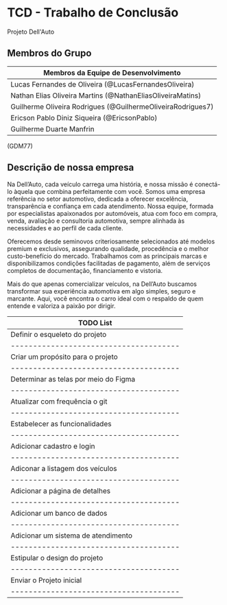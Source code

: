 # TCD - Trabalho de Conclusão

Projeto Dell'Auto 

## Membros do Grupo

| Membros da Equipe de Desenvolvimento                       |
|------------------------------------------------------------|
| Lucas Fernandes de Oliveira (@LucasFernandesOliveira)      |
| Nathan Elias Oliveira Martins (@NathanEliasOliveiraMatins) |
| Guilherme Oliveira Rodrigues (@GuilhermeOliveiraRodrigues7)|
| Ericson Pablo Diniz Siqueira (@EricsonPablo)               |
| Guilherme Duarte Manfrin
(GDM77)

## Descrição de nossa empresa
Na Dell’Auto, cada veículo carrega uma história, e nossa missão é conectá-lo àquela que combina perfeitamente com você. Somos uma empresa referência no setor automotivo, dedicada a oferecer excelência, transparência e confiança em cada atendimento. Nossa equipe, formada por especialistas apaixonados por automóveis, atua com foco em compra, venda, avaliação e consultoria automotiva, sempre alinhada às necessidades e ao perfil de cada cliente.  

Oferecemos desde seminovos criteriosamente selecionados até modelos premium e exclusivos, assegurando qualidade, procedência e o melhor custo-benefício do mercado. Trabalhamos com as principais marcas e disponibilizamos condições facilitadas de pagamento, além de serviços completos de documentação, financiamento e vistoria.  

Mais do que apenas comercializar veículos, na Dell’Auto buscamos transformar sua experiência automotiva em algo simples, seguro e marcante. Aqui, você encontra o carro ideal com o respaldo de quem entende e valoriza a paixão por dirigir.  


| TODO List                            |
|--------------------------------------|
| Definir o esqueleto do projeto       |
|--------------------------------------|
| Criar um propósito para o projeto    |
|--------------------------------------|
| Determinar as telas por meio do Figma|
|--------------------------------------|
| Atualizar com frequência o git       |
|--------------------------------------|
| Estabelecer as funcionalidades       |
|--------------------------------------|
| Adicionar cadastro e login           |
|--------------------------------------|
| Adiconar a listagem dos veículos     |
|--------------------------------------|
| Adicionar a página de detalhes       |
|--------------------------------------|
| Adicionar um banco de dados          |
|--------------------------------------|
| Adicionar um sistema de atendimento  |
|--------------------------------------|
| Estipular o design do projeto        |
|--------------------------------------|
| Enviar o Projeto inicial             |
|--------------------------------------|

